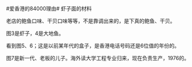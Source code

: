 #爱香港的84000理由# 虾子面的材料

老店的鲍鱼口味、干贝口味等等，不是靠调出来的，是下真的鲍鱼、干贝。

图3是虾子，4是大地鱼。

看到图5、6；这是以前某年代的盒子，是香港电话号码还是6位值的年份的。

图7是新一代、老板的儿子。海外读大学工程专业归来，现在负责生产，1976的。
